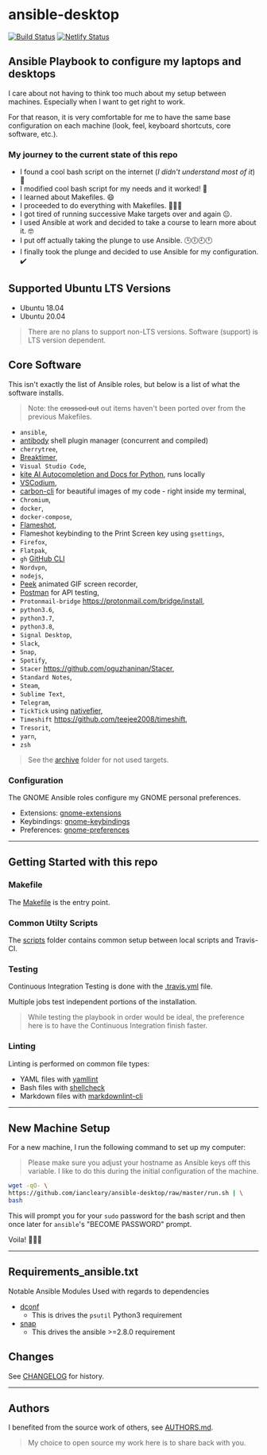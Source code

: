 # ansible-desktop

[![Build Status](https://img.shields.io/travis/com/iancleary/ansible-desktop/master.svg)](https://img.shields.io/travis/com/iancleary/ansible-desktop)
[![Netlify Status](https://api.netlify.com/api/v1/badges/0a90303b-4694-4407-964b-0caa5a68827c/deploy-status)](https://app.netlify.com/sites/iancleary-ansible-desktop/deploys)

## Ansible Playbook to configure my laptops and desktops

I care about not having to think too much about my setup between machines.
Especially when I want to get right to work.

For that reason, it is very comfortable for me
to have the same base configuration
on each machine (look, feel,
keyboard shortcuts, core software, etc.).

### My journey to the current state of this repo

* I found a cool bash script on the internet (*I didn't understand most of it*) 🤷
* I modified cool bash script for my needs and it worked! 🚀
* I learned about Makefiles. 😄
* I proceeded to do everything with Makefiles. 🤩🤩🤩
* I got tired of running successive Make targets over and again 😐.
* I used Ansible at work and decided to take a course to learn more about it. 🤓
* I put off actually taking the plunge to use Ansible. 🕒🕕🕘🕛
* I finally took the plunge and decided to use Ansible for my configuration. ✔️

## Supported Ubuntu LTS Versions

* Ubuntu 18.04
* Ubuntu 20.04

> There are no plans to support non-LTS versions.
> Software (support) is LTS version dependent.

## Core Software

This isn't exactly the list of Ansible roles,
but below is a list of what the software installs.

> Note: the ~~crossed out~~ out items haven't
> been ported over from the previous Makefiles.

* `ansible`,
* [antibody](https://getantibody.github.io/) shell plugin manager (concurrent and compiled)
* `cherrytree`,
* [Breaktimer](https://snapcraft.io/breaktimer),
* `Visual Studio Code`,
* [kite AI Autocompletion and Docs for Python](https://kite.com/), runs locally
* [VSCodium](https://vscodium.com/),
* [carbon-cli](https://github.com/mixn/carbon-now-cli)
for beautiful images of my code - right inside my terminal,
* `Chromium`,
* `docker`,
* `docker-compose`,
* [Flameshot](https://flameshot.js.org/#/),
* Flameshot keybinding to the Print Screen key using `gsettings`,
* `Firefox`,
* `Flatpak`,
* `gh` [GitHub CLI](https://github.com/cli/cli#installation-and-upgrading)
* `Nordvpn`,
* `nodejs`,
* [Peek](https://github.com/phw/peek) animated GIF screen recorder,
* [Postman](https://www.postman.com/) for API testing,
* `Protonmail-bridge` <https://protonmail.com/bridge/install>,
* `python3.6`,
* `python3.7`,
* `python3.8`,
* `Signal Desktop`,
* `Slack`,
* `Snap`,
* `Spotify`,
* `Stacer` <https://github.com/oguzhaninan/Stacer>,
* `Standard Notes`,
* `Steam`,
* `Sublime Text`,
* `Telegram`,
* `TickTick` using [nativefier](https://github.com/jiahaog/nativefier/),
* `Timeshift` <https://github.com/teejee2008/timeshift>,
* `Tresorit`,
* `yarn`,
* `zsh`

> See the [archive](https://github.com/iancleary/ansible-desktop/tree/masterarchive) folder for not used targets.

### Configuration

The GNOME Ansible roles configure my GNOME personal preferences.

* Extensions: [gnome-extensions](https://github.com/iancleary/ansible-desktop/tree/master/roles/gnome-extensions/tasks/main.yml)
* Keybindings: [gnome-keybindings](https://github.com/iancleary/ansible-desktop/tree/master/roles/gnome-keybindings/tasks/main.yml)
* Preferences: [gnome-preferences](https://github.com/iancleary/ansible-desktop/tree/master/roles/gnome-preferences/tasks/main.yml)

---

## Getting Started with this repo

### Makefile

The [Makefile](https://github.com/iancleary/ansible-desktop/blob/master/Makefile)  is the entry point.

### Common Utilty Scripts

The [scripts](https://github.com/iancleary/ansible-desktop/tree/master/scripts) folder contains common setup between local scripts and Travis-CI.

### Testing

Continuous Integration Testing is done with the
[.travis.yml](https://github.com/iancleary/ansible-desktop/blob/master/.travis.yml) file.

Multiple jobs test independent portions of the installation.

> While testing the playbook in order would be ideal,
> the preference here is to have the Continuous Integration
> finish faster.

### Linting

Linting is performed on common file types:

* YAML files with [yamllint](https://yamllint.readthedocs.io/)
* Bash files with [shellcheck](https://www.shellcheck.net/)
* Markdown files with [markdownlint-cli](https://github.com/igorshubovych/markdownlint-cli)

---

## New Machine Setup

For a new machine, I run the following command
to set up my computer:

> Please make sure you adjust your hostname as Ansible keys off this variable.
> I like to do this during the initial configuration of the machine.

```bash
wget -qO- \
https://github.com/iancleary/ansible-desktop/raw/master/run.sh | \
bash
```

This will prompt you for your `sudo` password
for the bash script and then once later for
`ansible`'s "BECOME PASSWORD" prompt.

Voila! 🎉🎉🎉

---

## Requirements_ansible.txt

 Notable Ansible Modules Used with regards to dependencies

* [dconf](https://docs.ansible.com/ansible/latest/modules/dconf_module.html)
  * This is drives the `psutil` Python3 requirement
* [snap](https://docs.ansible.com/ansible/latest/modules/dconf_module.html)
  * This drives the ansible >=2.8.0 requirement

## Changes

See [CHANGELOG](https://github.com/iancleary/ansible-desktop/blob/master/CHANGELOG.md) for history.

---

## Authors

I benefited from the source work of others, see [AUTHORS.md](AUTHORS.md).

> My choice to open source my work here is to share back with you.
